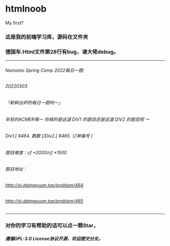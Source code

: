 # htmlnoob
My first?
### 这是我的前端学习库，源码在文件夹
### 德国车.Html文件第28行有bug，请大佬debug。

------------

###### Namomo Spring Camp 2022每日一题:
###### 20220303
###### 「新鲜出炉的每日一题哟～」
###### 年轻的ACMER唷～ 你掉的是这道 DIV1 的题目还是这道 DIV2 的题目呢 ～
###### Div1.[ #464. 数数 ]/Div2.[ #465. 订单编号 ]
###### 题目难度：cf *2000/cf *1500
###### 题目地址：
###### http://oj.daimayuan.top/problem/464
###### http://oj.daimayuan.top/problem/465


------------


### 对你的学习有帮助的话可以点一颗Star，
##### 遵循GPL-3.0 License协议开源，欢迎提交分支。
